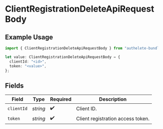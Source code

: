 # ClientRegistrationDeleteApiRequestBody

## Example Usage

```typescript
import { ClientRegistrationDeleteApiRequestBody } from "authelete-bundled/models/operations";

let value: ClientRegistrationDeleteApiRequestBody = {
  clientId: "<id>",
  token: "<value>",
};
```

## Fields

| Field                              | Type                               | Required                           | Description                        |
| ---------------------------------- | ---------------------------------- | ---------------------------------- | ---------------------------------- |
| `clientId`                         | *string*                           | :heavy_check_mark:                 | Client ID.<br/>                    |
| `token`                            | *string*                           | :heavy_check_mark:                 | Client registration access token.<br/> |